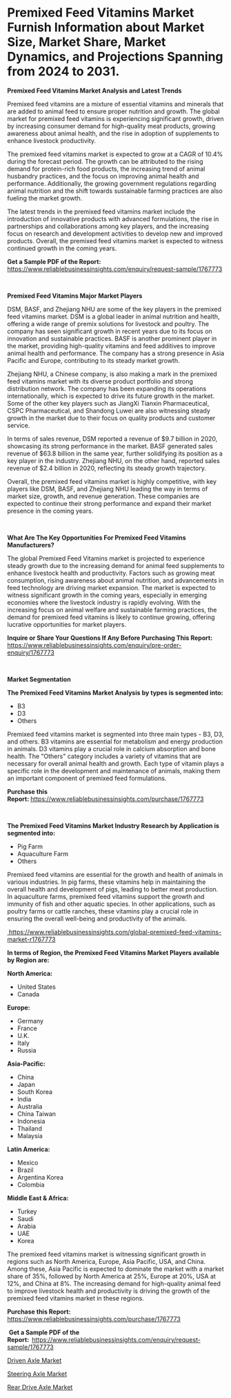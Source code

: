 <p><h1>Premixed Feed Vitamins Market Furnish Information about Market Size, Market Share, Market Dynamics, and Projections Spanning from 2024 to 2031.</h1></p><p><strong>Premixed Feed Vitamins Market Analysis and Latest Trends</strong></p>
<p><p>Premixed feed vitamins are a mixture of essential vitamins and minerals that are added to animal feed to ensure proper nutrition and growth. The global market for premixed feed vitamins is experiencing significant growth, driven by increasing consumer demand for high-quality meat products, growing awareness about animal health, and the rise in adoption of supplements to enhance livestock productivity.</p><p>The premixed feed vitamins market is expected to grow at a CAGR of 10.4% during the forecast period. The growth can be attributed to the rising demand for protein-rich food products, the increasing trend of animal husbandry practices, and the focus on improving animal health and performance. Additionally, the growing government regulations regarding animal nutrition and the shift towards sustainable farming practices are also fueling the market growth.</p><p>The latest trends in the premixed feed vitamins market include the introduction of innovative products with advanced formulations, the rise in partnerships and collaborations among key players, and the increasing focus on research and development activities to develop new and improved products. Overall, the premixed feed vitamins market is expected to witness continued growth in the coming years.</p></p>
<p><strong>Get a Sample PDF of the Report:&nbsp;</strong> <a href="https://www.reliablebusinessinsights.com/enquiry/request-sample/1767773">https://www.reliablebusinessinsights.com/enquiry/request-sample/1767773</a></p>
<p>&nbsp;</p>
<p><strong>Premixed Feed Vitamins Major Market Players</strong></p>
<p><p>DSM, BASF, and Zhejiang NHU are some of the key players in the premixed feed vitamins market. DSM is a global leader in animal nutrition and health, offering a wide range of premix solutions for livestock and poultry. The company has seen significant growth in recent years due to its focus on innovation and sustainable practices. BASF is another prominent player in the market, providing high-quality vitamins and feed additives to improve animal health and performance. The company has a strong presence in Asia Pacific and Europe, contributing to its steady market growth.</p><p>Zhejiang NHU, a Chinese company, is also making a mark in the premixed feed vitamins market with its diverse product portfolio and strong distribution network. The company has been expanding its operations internationally, which is expected to drive its future growth in the market. Some of the other key players such as JiangXi Tianxin Pharmaceutical, CSPC Pharmaceutical, and Shandong Luwei are also witnessing steady growth in the market due to their focus on quality products and customer service.</p><p>In terms of sales revenue, DSM reported a revenue of $9.7 billion in 2020, showcasing its strong performance in the market. BASF generated sales revenue of $63.8 billion in the same year, further solidifying its position as a key player in the industry. Zhejiang NHU, on the other hand, reported sales revenue of $2.4 billion in 2020, reflecting its steady growth trajectory.</p><p>Overall, the premixed feed vitamins market is highly competitive, with key players like DSM, BASF, and Zhejiang NHU leading the way in terms of market size, growth, and revenue generation. These companies are expected to continue their strong performance and expand their market presence in the coming years.</p></p>
<p>&nbsp;</p>
<p><strong>What Are The Key Opportunities For Premixed Feed Vitamins Manufacturers?</strong></p>
<p><p>The global Premixed Feed Vitamins market is projected to experience steady growth due to the increasing demand for animal feed supplements to enhance livestock health and productivity. Factors such as growing meat consumption, rising awareness about animal nutrition, and advancements in feed technology are driving market expansion. The market is expected to witness significant growth in the coming years, especially in emerging economies where the livestock industry is rapidly evolving. With the increasing focus on animal welfare and sustainable farming practices, the demand for premixed feed vitamins is likely to continue growing, offering lucrative opportunities for market players.</p></p>
<p><strong>Inquire or Share Your Questions If Any Before Purchasing This Report:</strong> <a href="https://www.reliablebusinessinsights.com/enquiry/pre-order-enquiry/1767773">https://www.reliablebusinessinsights.com/enquiry/pre-order-enquiry/1767773</a></p>
<p>&nbsp;</p>
<p><strong>Market Segmentation</strong></p>
<p><strong>The Premixed Feed Vitamins Market Analysis by types is segmented into:</strong></p>
<p><ul><li>B3</li><li>D3</li><li>Others</li></ul></p>
<p><p>Premixed feed vitamins market is segmented into three main types - B3, D3, and others. B3 vitamins are essential for metabolism and energy production in animals. D3 vitamins play a crucial role in calcium absorption and bone health. The "Others" category includes a variety of vitamins that are necessary for overall animal health and growth. Each type of vitamin plays a specific role in the development and maintenance of animals, making them an important component of premixed feed formulations.</p></p>
<p><strong>Purchase this Report:&nbsp;</strong><a href="https://www.reliablebusinessinsights.com/purchase/1767773">https://www.reliablebusinessinsights.com/purchase/1767773</a></p>
<p>&nbsp;</p>
<p><strong>The Premixed Feed Vitamins Market Industry Research by Application is segmented into:</strong></p>
<p><ul><li>Pig Farm</li><li>Aquaculture Farm</li><li>Others</li></ul></p>
<p><p>Premixed feed vitamins are essential for the growth and health of animals in various industries. In pig farms, these vitamins help in maintaining the overall health and development of pigs, leading to better meat production. In aquaculture farms, premixed feed vitamins support the growth and immunity of fish and other aquatic species. In other applications, such as poultry farms or cattle ranches, these vitamins play a crucial role in ensuring the overall well-being and productivity of the animals.</p></p>
<p><a href="https://www.reliablebusinessinsights.com/global-premixed-feed-vitamins-market-r1767773">&nbsp;https://www.reliablebusinessinsights.com/global-premixed-feed-vitamins-market-r1767773</a></p>
<p><strong>In terms of Region, the Premixed Feed Vitamins Market Players available by Region are:</strong></p>
<p>
    <p> <strong> North America: </strong>
        <ul>
            <li>United States</li>
            <li>Canada</li>
        </ul>
        </p> 
    <p> <strong> Europe: </strong>
        <ul>
            <li>Germany</li>
            <li>France</li>
            <li>U.K.</li>
            <li>Italy</li>
            <li>Russia</li>
        </ul>
        </p> 
    <p> <strong> Asia-Pacific: </strong>
        <ul>
            <li>China</li>
            <li>Japan</li>
            <li>South Korea</li>
            <li>India</li>
            <li>Australia</li>
            <li>China Taiwan</li>
            <li>Indonesia</li>
            <li>Thailand</li>
            <li>Malaysia</li>
        </ul>
        </p> 
    <p> <strong> Latin America: </strong>
        <ul>
            <li>Mexico</li>
            <li>Brazil</li>
            <li>Argentina Korea</li>
            <li>Colombia</li>
        </ul>
        </p> 
    <p> <strong> Middle East & Africa: </strong>
        <ul>
            <li>Turkey</li>
            <li>Saudi</li>
            <li>Arabia</li>
            <li>UAE</li>
            <li>Korea</li>
        </ul>
    </p>
    </p>
<p><p>The premixed feed vitamins market is witnessing significant growth in regions such as North America, Europe, Asia Pacific, USA, and China. Among these, Asia Pacific is expected to dominate the market with a market share of 35%, followed by North America at 25%, Europe at 20%, USA at 12%, and China at 8%. The increasing demand for high-quality animal feed to improve livestock health and productivity is driving the growth of the premixed feed vitamins market in these regions.</p></p>
<p><strong>Purchase this Report: </strong><a href="https://www.reliablebusinessinsights.com/purchase/1767773">https://www.reliablebusinessinsights.com/purchase/1767773</a></p>
<p>&nbsp;<strong>Get a Sample PDF of the Report:&nbsp;&nbsp;</strong><a href="https://www.reliablebusinessinsights.com/enquiry/request-sample/1767773">https://www.reliablebusinessinsights.com/enquiry/request-sample/1767773</a></p>
<p><strong></strong></p>
<p><p><a href="https://github.com/shotows/Market-Research-Report-List-3/blob/main/driven-axle-market.md">Driven Axle Market</a></p><p><a href="https://github.com/angelajermaine/Market-Research-Report-List-4/blob/main/steering-axle-market.md">Steering Axle Market</a></p><p><a href="https://github.com/beatblasta/Market-Research-Report-List-4/blob/main/rear-drive-axle-market.md">Rear Drive Axle Market</a></p></p>